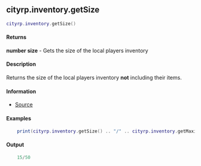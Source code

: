 
## cityrp.inventory.getSize

```lua
cityrp.inventory.getSize()
```

#### Returns

**number size** - Gets the size of the local players inventory

#### Description
Returns the size of the local players inventory **not** including their items.

#### Information
* [Source](https://app.assembla.com/spaces/roleplaygamemode/subversion/source/HEAD/gamemode/core/libraries/sh_inventory.lua#ln145)

#### Examples
```lua
	print(cityrp.inventory.getSize() .. "/" .. cityrp.inventory.getMaximumSpace())
```

#### Output
```lua
	15/50
```
